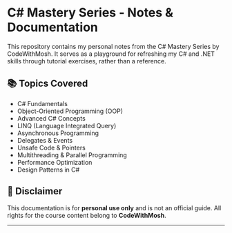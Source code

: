 # C# Mastery Series - Notes & Documentation

This repository contains my personal notes from the C# Mastery Series by CodeWithMosh. It serves as a playground for refreshing my C# and .NET skills through tutorial exercises, rather than a reference.

## 📚 Topics Covered

- C# Fundamentals
- Object-Oriented Programming (OOP)
- Advanced C# Concepts
- LINQ (Language Integrated Query)
- Asynchronous Programming
- Delegates & Events
- Unsafe Code & Pointers
- Multithreading & Parallel Programming
- Performance Optimization
- Design Patterns in C#

## 📢 Disclaimer

This documentation is for **personal use only** and is not an official guide. All rights for the course content belong to **CodeWithMosh**.

---

